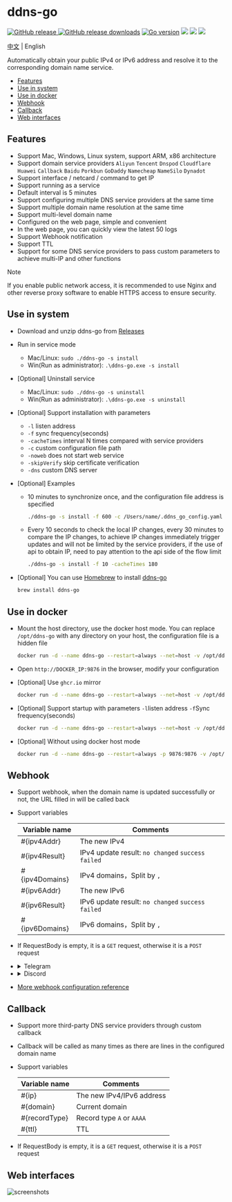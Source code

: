 # ddns-go

[![GitHub release](https://img.shields.io/github/release/jeessy2/ddns-go.svg?logo=github&style=flat-square) ![GitHub release downloads](https://img.shields.io/github/downloads/jeessy2/ddns-go/total?logo=github)](https://github.com/jeessy2/ddns-go/releases/latest) [![Go version](https://img.shields.io/github/go-mod/go-version/jeessy2/ddns-go)](https://github.com/jeessy2/ddns-go/blob/master/go.mod) [![](https://goreportcard.com/badge/github.com/jeessy2/ddns-go/v6)](https://goreportcard.com/report/github.com/jeessy2/ddns-go/v6) [![](https://img.shields.io/docker/image-size/jeessy/ddns-go)](https://registry.hub.docker.com/r/jeessy/ddns-go) [![](https://img.shields.io/docker/pulls/jeessy/ddns-go)](https://registry.hub.docker.com/r/jeessy/ddns-go)

[中文](https://github.com/jeessy2/ddns-go/blob/master/README.md) | English

Automatically obtain your public IPv4 or IPv6 address and resolve it to the corresponding domain name service.

- [Features](#Features)
- [Use in system](#Use-in-system)
- [Use in docker](#Use-in-docker)
- [Webhook](#webhook)
- [Callback](#callback)
- [Web interfaces](#Web-interfaces)

## Features

- Support Mac, Windows, Linux system, support ARM, x86 architecture
- Support domain service providers `Aliyun` `Tencent` `Dnspod` `Cloudflare` `Huawei` `Callback` `Baidu` `Porkbun` `GoDaddy` `Namecheap` `NameSilo` `Dynadot`
- Support interface / netcard / command to get IP
- Support running as a service
- Default interval is 5 minutes
- Support configuring multiple DNS service providers at the same time
- Support multiple domain name resolution at the same time
- Support multi-level domain name
- Configured on the web page, simple and convenient
- In the web page, you can quickly view the latest 50 logs
- Support Webhook notification
- Support TTL
- Support for some DNS service providers to pass custom parameters to achieve multi-IP and other functions

> [!NOTE]
> If you enable public network access, it is recommended to use Nginx and other reverse proxy software to enable HTTPS access to ensure security.

## Use in system

- Download and unzip ddns-go from [Releases](https://github.com/jeessy2/ddns-go/releases)
- Run in service mode
  - Mac/Linux: `sudo ./ddns-go -s install`
  - Win(Run as administrator): `.\ddns-go.exe -s install`
- [Optional] Uninstall service
  - Mac/Linux: `sudo ./ddns-go -s uninstall`
  - Win(Run as administrator): `.\ddns-go.exe -s uninstall`
- [Optional] Support installation with parameters
  - `-l` listen address
  - `-f` sync frequency(seconds)
  - `-cacheTimes` interval N times compared with service providers
  - `-c` custom configuration file path
  - `-noweb` does not start web service
  - `-skipVerify` skip certificate verification
  - `-dns` custom DNS server
- [Optional] Examples
  - 10 minutes to synchronize once, and the configuration file address is specified
    ```bash
    ./ddns-go -s install -f 600 -c /Users/name/.ddns_go_config.yaml
    ```
  - Every 10 seconds to check the local IP changes, every 30 minutes to compare the IP changes, to achieve IP changes immediately trigger updates and will not be limited by the service providers, if the use of api to obtain IP, need to pay attention to the api side of the flow limit
    ```bash
    ./ddns-go -s install -f 10 -cacheTimes 180
    ```
- [Optional] You can use [Homebrew](https://brew.sh) to install [ddns-go](https://formulae.brew.sh/formula/ddns-go)

  ```bash
  brew install ddns-go
  ```

## Use in docker

- Mount the host directory, use the docker host mode. You can replace `/opt/ddns-go` with any directory on your host, the configuration file is a hidden file

  ```bash
  docker run -d --name ddns-go --restart=always --net=host -v /opt/ddns-go:/root jeessy/ddns-go
  ```

- Open `http://DOCKER_IP:9876` in the browser, modify your configuration

- [Optional] Use `ghcr.io` mirror

  ```bash
  docker run -d --name ddns-go --restart=always --net=host -v /opt/ddns-go:/root ghcr.io/jeessy2/ddns-go
  ```

- [Optional] Support startup with parameters `-l`listen address `-f`Sync frequency(seconds)

  ```bash
  docker run -d --name ddns-go --restart=always --net=host -v /opt/ddns-go:/root jeessy/ddns-go -l :9877 -f 600
  ```

- [Optional] Without using docker host mode

  ```bash
  docker run -d --name ddns-go --restart=always -p 9876:9876 -v /opt/ddns-go:/root jeessy/ddns-go
  ```

## Webhook

- Support webhook, when the domain name is updated successfully or not, the URL filled in will be called back
- Support variables

  |  Variable name   | Comments  |
  |  ----  | ----  |
  | #{ipv4Addr}  | The new IPv4 |
  | #{ipv4Result}  | IPv4 update result: `no changed` `success` `failed`|
  | #{ipv4Domains}  | IPv4 domains，Split by `,` |
  | #{ipv6Addr}  | The new IPv6 |
  | #{ipv6Result}  | IPv6 update result: `no changed` `success` `failed`|
  | #{ipv6Domains}  | IPv6 domains，Split by `,` |

- If RequestBody is empty, it is a `GET` request, otherwise it is a `POST` request

- <details><summary>Telegram</summary>

  [ddns-telegram-bot](https://github.com/WingLim/ddns-telegram-bot)
  </details>
- <details><summary>Discord</summary>

  - Discord client -> Server -> Channel Settings -> Integration -> View Webhook -> New Webhook -> Copy Webhook URL
  - Input the `Webhook URL` copied from Discord in the URL
  - Input in RequestBody
    ```json
    {
        "content": "The domain name #{ipv4Domains} dynamically resolves to #{ipv4Result}.",
        "embeds": [
            {
                "description": "Domains: #{ipv4Domains}, Result: #{ipv4Result}, IP: #{ipv4Addr}",
                "color": 15258703,
                "author": {
                    "name": "DDNS"
                },
                "footer": {
                    "text": "DDNS #{ipv4Result}"
                }
            }
        ]
    }
    ```
  </details>

- [More webhook configuration reference](https://github.com/jeessy2/ddns-go/issues/327)

## Callback

- Support more third-party DNS service providers through custom callback
- Callback will be called as many times as there are lines in the configured domain name
- Support variables

  |  Variable name   | Comments  |
  |  ----  | ----  |
  | #{ip}  | The new IPv4/IPv6 address|
  | #{domain}  | Current domain |
  | #{recordType}  | Record type `A` or `AAAA` |
  | #{ttl}  | TTL |
- If RequestBody is empty, it is a `GET` request, otherwise it is a `POST` request

## Web interfaces

![screenshots](https://raw.githubusercontent.com/jeessy2/ddns-go/master/ddns-web.png)

